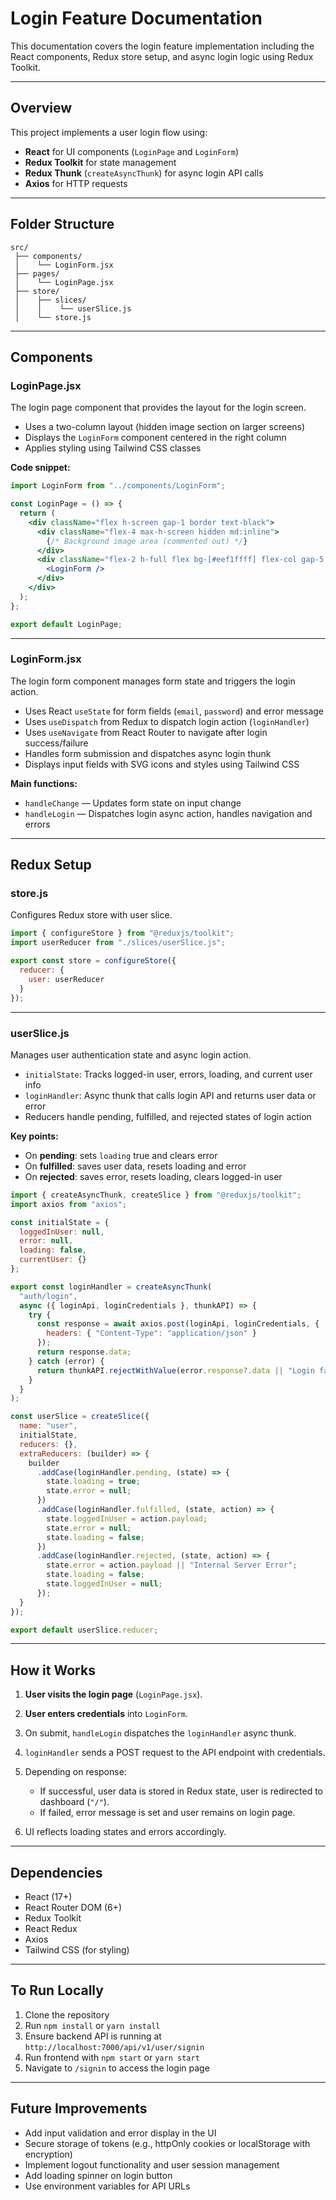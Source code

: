 # Login Feature Documentation

This documentation covers the login feature implementation including the React components, Redux store setup, and async login logic using Redux Toolkit.

---

## Overview

This project implements a user login flow using:

- **React** for UI components (`LoginPage` and `LoginForm`)
- **Redux Toolkit** for state management
- **Redux Thunk** (`createAsyncThunk`) for async login API calls
- **Axios** for HTTP requests

---

## Folder Structure

```
src/
 ├── components/
 │    └── LoginForm.jsx
 ├── pages/
 │    └── LoginPage.jsx
 ├── store/
 │    ├── slices/
 │    │    └── userSlice.js
 │    └── store.js
```

---

## Components

### LoginPage.jsx

The login page component that provides the layout for the login screen.

- Uses a two-column layout (hidden image section on larger screens)
- Displays the `LoginForm` component centered in the right column
- Applies styling using Tailwind CSS classes

**Code snippet:**

```jsx
import LoginForm from "../components/LoginForm";

const LoginPage = () => {
  return (
    <div className="flex h-screen gap-1 border text-black">
      <div className="flex-4 max-h-screen hidden md:inline">
        {/* Background image area (commented out) */}
      </div>
      <div className="flex-2 h-full flex bg-[#eef1ffff] flex-col gap-5 m-auto justify-center items-center">
        <LoginForm />
      </div>
    </div>
  );
};

export default LoginPage;
```

---

### LoginForm.jsx

The login form component manages form state and triggers the login action.

- Uses React `useState` for form fields (`email`, `password`) and error message
- Uses `useDispatch` from Redux to dispatch login action (`loginHandler`)
- Uses `useNavigate` from React Router to navigate after login success/failure
- Handles form submission and dispatches async login thunk
- Displays input fields with SVG icons and styles using Tailwind CSS

**Main functions:**

- `handleChange` — Updates form state on input change
- `handleLogin` — Dispatches login async action, handles navigation and errors

---

## Redux Setup

### store.js

Configures Redux store with user slice.

```js
import { configureStore } from "@reduxjs/toolkit";
import userReducer from "./slices/userSlice.js";

export const store = configureStore({
  reducer: {
    user: userReducer
  }
});
```

---

### userSlice.js

Manages user authentication state and async login action.

- `initialState`: Tracks logged-in user, errors, loading, and current user info
- `loginHandler`: Async thunk that calls login API and returns user data or error
- Reducers handle pending, fulfilled, and rejected states of login action

**Key points:**

- On **pending**: sets `loading` true and clears error
- On **fulfilled**: saves user data, resets loading and error
- On **rejected**: saves error, resets loading, clears logged-in user

```js
import { createAsyncThunk, createSlice } from "@reduxjs/toolkit";
import axios from "axios";

const initialState = {
  loggedInUser: null,
  error: null,
  loading: false,
  currentUser: {}
};

export const loginHandler = createAsyncThunk(
  "auth/login",
  async ({ loginApi, loginCredentials }, thunkAPI) => {
    try {
      const response = await axios.post(loginApi, loginCredentials, {
        headers: { "Content-Type": "application/json" }
      });
      return response.data;
    } catch (error) {
      return thunkAPI.rejectWithValue(error.response?.data || "Login failed");
    }
  }
);

const userSlice = createSlice({
  name: "user",
  initialState,
  reducers: {},
  extraReducers: (builder) => {
    builder
      .addCase(loginHandler.pending, (state) => {
        state.loading = true;
        state.error = null;
      })
      .addCase(loginHandler.fulfilled, (state, action) => {
        state.loggedInUser = action.payload;
        state.error = null;
        state.loading = false;
      })
      .addCase(loginHandler.rejected, (state, action) => {
        state.error = action.payload || "Internal Server Error";
        state.loading = false;
        state.loggedInUser = null;
      });
  }
});

export default userSlice.reducer;
```

---

## How it Works

1. **User visits the login page** (`LoginPage.jsx`).
2. **User enters credentials** into `LoginForm`.
3. On submit, `handleLogin` dispatches the `loginHandler` async thunk.
4. `loginHandler` sends a POST request to the API endpoint with credentials.
5. Depending on response:

   - If successful, user data is stored in Redux state, user is redirected to dashboard (`"/"`).
   - If failed, error message is set and user remains on login page.

6. UI reflects loading states and errors accordingly.

---

## Dependencies

- React (17+)
- React Router DOM (6+)
- Redux Toolkit
- React Redux
- Axios
- Tailwind CSS (for styling)

---

## To Run Locally

1. Clone the repository
2. Run `npm install` or `yarn install`
3. Ensure backend API is running at `http://localhost:7000/api/v1/user/signin`
4. Run frontend with `npm start` or `yarn start`
5. Navigate to `/signin` to access the login page

---

## Future Improvements

- Add input validation and error display in the UI
- Secure storage of tokens (e.g., httpOnly cookies or localStorage with encryption)
- Implement logout functionality and user session management
- Add loading spinner on login button
- Use environment variables for API URLs
